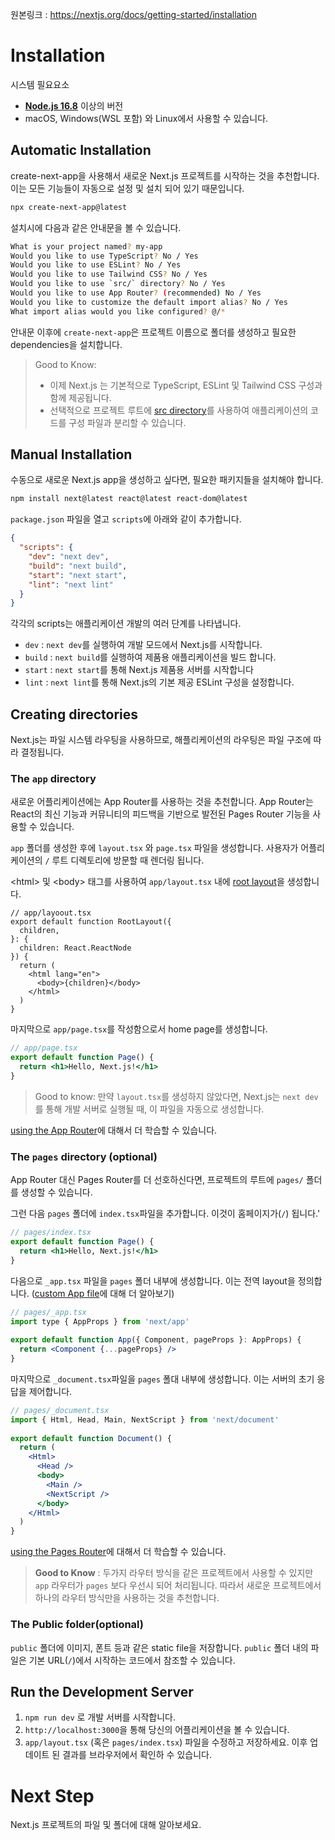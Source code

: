원본링크 : https://nextjs.org/docs/getting-started/installation
# Installation

시스템 필요요소

- **[Node.js 16.8](https://nodejs.org/ko)** 이상의 버전
- macOS, Windows(WSL 포함) 와 Linux에서 사용할 수 있습니다.

## Automatic Installation
create-next-app을 사용해서 새로운 Next.js 프로젝트를 시작하는 것을 추천합니다. 이는 모든 기능들이 자동으로 설정 및 설치 되어 있기 때문입니다. 

```bash
npx create-next-app@latest
```

설치시에 다음과 같은 안내문을 볼 수 있습니다.
```bash
What is your project named? my-app
Would you like to use TypeScript? No / Yes
Would you like to use ESLint? No / Yes
Would you like to use Tailwind CSS? No / Yes
Would you like to use `src/` directory? No / Yes
Would you like to use App Router? (recommended) No / Yes
Would you like to customize the default import alias? No / Yes
What import alias would you like configured? @/*
```
안내문 이후에 ```create-next-app```은 프로젝트 이름으로 폴더를 생성하고 필요한 dependencies을 설치합니다.

> Good to Know:<br>
>  - 이제 Next.js 는 기본적으로 TypeScript, ESLint 및 Tailwind CSS 구성과 함께 제공됩니다.
> -  선택적으로 프로젝트 루트에 [src directory](../BuildingYourApplication/Configuring/src_Directory.md)를 사용하여 애플리케이션의 코드를 구성 파일과 분리할 수 있습니다.

## Manual Installation
수동으로 새로운 Next.js app을 생성하고 싶다면, 필요한 패키지들을 설치해야 합니다.
```bash
npm install next@latest react@latest react-dom@latest
```
`package.json` 파일을 열고 `scripts`에 아래와 같이 추가합니다.
```json
{
  "scripts": {
    "dev": "next dev",
    "build": "next build",
    "start": "next start",
    "lint": "next lint"
  }
}
```
각각의 scripts는 애플리케이션 개발의 여러 단계를 나타냅니다.
- `dev` : `next dev`를 실행하여 개발 모드에서 Next.js를 시작합니다.
- `build` : `next build`를 실행하여 제품용 애플리케이션을 빌드 합니다.
- `start` : `next start`를 통해 Next.js 제품용 서버를 시작합니다
- `lint` :  `next lint`를 통해 Next.js의 기본 제공 ESLint 구성을 설정합니다.

## Creating directories
Next.js는 파일 시스템 라우팅을 사용하므로, 해플리케이션의 라우팅은 파일 구조에 따라 결정됩니다.

### The `app` directory
새로운 어플리케이션에는 App Router를 사용하는 것을 추천합니다. App Router는 React의 최신 기능과 커뮤니티의 피드백을 기반으로 발전된 Pages Router 기능을 사용할 수 있습니다.

`app` 폴더를 생성한 후에 `layout.tsx` 와 `page.tsx` 파일을 생성합니다. 사용자가 어플리케이션의 `/` 루트 디렉토리에 방문할 때 렌더링 됩니다.

\<html> 및 \<body> 태그를 사용하여 `app/layout.tsx` 내에 [root layout](../BuildingYourApplication/Routing/Pages_and_Layouts.md)을 생성합니다.

```tsx
// app/layoout.tsx
export default function RootLayout({
  children,
}: {
  children: React.ReactNode
}) {
  return (
    <html lang="en">
      <body>{children}</body>
    </html>
  )
}
```
마지막으로 `app/page.tsx`를 작성함으로서 home page를 생성합니다.
```jsx
// app/page.tsx
export default function Page() {
  return <h1>Hello, Next.js!</h1>
}
```
>Good to know: 만약 `layout.tsx`를 생성하지 않았다면, Next.js는 `next dev`를 통해 개발 서버로 실행될 때, 이 파일을 자동으로 생성합니다.

[using the App Router](../BuildingYourApplication/Routing/Defining_Routes.md)에 대해서 더 학습할 수 있습니다.

### The `pages` directory (optional)
App Router 대신 Pages Router를 더 선호하신다면, 프로젝트의 루트에 `pages/` 폴더를 생성할 수 있습니다.

그런 다음 `pages` 폴더에 `index.tsx`파일을 추가합니다. 이것이 홈페이지가(`/`) 됩니다.'
```jsx
// pages/index.tsx
export default function Page() {
  return <h1>Hello, Next.js!</h1>
}
```
다음으로 `_app.tsx` 파일을 `pages` 폴더 내부에 생성합니다. 이는 전역 layout을 정의합니다. ([custom App file](https://nextjs.org/docs/pages/building-your-application/routing/custom-app)에 대해 더 알아보기)
```jsx
// pages/_app.tsx
import type { AppProps } from 'next/app'
 
export default function App({ Component, pageProps }: AppProps) {
  return <Component {...pageProps} />
}
```
마지막으로 `_document.tsx`파일을 `pages` 폴대 내부에 생성합니다. 이는 서버의 초기 응답을 제어합니다.
```jsx
// pages/_document.tsx
import { Html, Head, Main, NextScript } from 'next/document'
 
export default function Document() {
  return (
    <Html>
      <Head />
      <body>
        <Main />
        <NextScript />
      </body>
    </Html>
  )
}
```
[using the Pages Router](../BuildingYourApplication/Routing/Pages_and_Layouts.md)에 대해서 더 학습할 수 있습니다.
>  **Good to Know** : 두가지 라우터 방식을 같은 프로젝트에서 사용할 수 있지만 `app` 라우터가 `pages` 보다 우선시 되어 처리됩니다. 따라서 새로운 프로젝트에서 하나의 라우터 방식만을 사용하는 것을 추천합니다.

### The Public folder(optional)

`public` 폴더에 이미지, 폰트 등과 같은 static file을 저장합니다. `public` 폴더 내의 파일은 기본 URL(`/`)에서 시작하는 코드에서 참조할 수 있습니다.

## Run the Development Server 
1. `npm run dev` 로 개발 서버를 시작합니다.
2. `http://localhost:3000`을 통해 당신의 어플리케이션을 볼 수 있습니다.
3. `app/layout.tsx` (혹은 `pages/index.tsx`) 파일을 수정하고 저장하세요. 이후 업데이트 된 결과를 브라우저에서 확인하 수 있습니다.

# Next Step
Next.js 프로젝트의 파일 및 폴더에 대해 알아보세요.